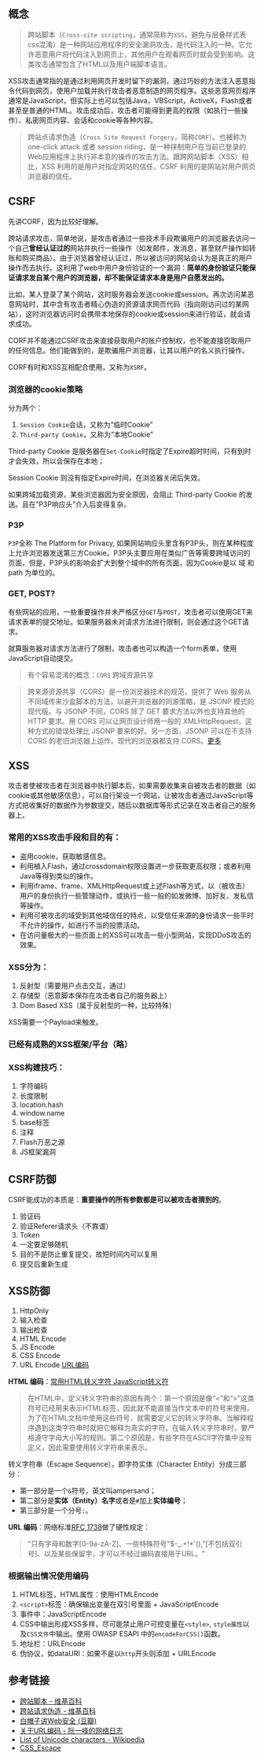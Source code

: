 概念
---

> 跨站脚本（`Cross-site scripting`，通常简称为`XSS`，避免与层叠样式表css混淆）是一种网站应用程序的安全漏洞攻击，是代码注入的一种。它允许恶意用户将代码注入到网页上，其他用户在观看网页时就会受到影响。这类攻击通常包含了HTML以及用户端脚本语言。

XSS攻击通常指的是通过利用网页开发时留下的漏洞，通过巧妙的方法注入恶意指令代码到网页，使用户加载并执行攻击者恶意制造的网页程序。这些恶意网页程序通常是JavaScript，但实际上也可以包括Java，VBScript，ActiveX，Flash或者甚至是普通的HTML。攻击成功后，攻击者可能得到更高的权限（如执行一些操作）、私密网页内容、会话和cookie等各种内容。

> 跨站点请求伪造（`Cross Site Request Forgery`，简称`CORF`）。也被称为 one-click attack 或者 session riding，是一种挟制用户在当前已登录的Web应用程序上执行非本意的操作的攻击方法。跟跨网站脚本（XSS）相比，XSS 利用的是用户对指定网站的信任，CSRF 利用的是网站对用户网页浏览器的信任。

CSRF
---
先讲CORF，因为比较好理解。

跨站请求攻击，简单地说，是攻击者通过一些技术手段欺骗用户的浏览器去访问一个自己**曾经认证过的**网站并执行一些操作（如发邮件，发消息，甚至财产操作如转账和购买商品）。由于浏览器曾经认证过，所以被访问的网站会认为是真正的用户操作而去执行。这利用了web中用户身份验证的一个漏洞：**简单的身份验证只能保证请求发自某个用户的浏览器，却不能保证请求本身是用户自愿发出的。**

比如，某人登录了某个网站，这时服务器会发送cookie或session。再次访问某恶意网站时，其中含有攻击者精心伪造的资源请求网页代码（指向刚访问过的某网站），这时浏览器访问时会携带本地保存的cookie或session来进行验证，就会请求成功。

CORF并不能通过CSRF攻击来直接获取用户的账户控制权，也不能直接窃取用户的任何信息。他们能做到的，是欺骗用户浏览器，让其以用户的名义执行操作。

CORF有时和XSS互相配合使用，又称为`XSRF`。

### 浏览器的cookie策略

分为两个：

1. `Session Cookie`会话，又称为“临时Cookie”
2. `Third-party Cookie`，又称为“本地Cookie”

Third-party Cookie 是服务器在`Set-Cookie`时指定了Expire超时时间，只有到时才会失效，所以会保存在本地；

Session Cookie 则没有指定Expire时间，在浏览器关闭后失效。

如果跨域加载资源，某些浏览器因为安全原因，会阻止 Third-party Cookie 的发送。且在“P3P响应头”介入后变得复杂。

### P3P

`P3P`全称 The Platform for Privacy, 如果网站响应头里含有P3P头，则在某种程度上允许浏览器发送第三方Cookie。P3P头主要应用在类似广告等需要跨域访问的页面，但是，P3P头的影响会扩大到整个域中的所有页面，因为Cookie是以 域 和 path 为单位的。

### GET, POST?

有些网站的应用，一些重要操作并未严格区分`GET`与`POST`，攻击者可以使用GET来请求表单的提交地址。如果服务器未对请求方法进行限制，则会通过这个GET请求。

就算服务器对请求方法进行了限制，攻击者也可以构造一个form表单，使用JavaScript自动提交。

> 有个容易混淆的概念：`CORS` 跨域资源共享

>跨来源资源共享（CORS）是一份浏览器技术的规范，提供了 Web 服务从不同域传来沙盒脚本的方法，以避开浏览器的同源策略，是 JSONP 模式的现代版。与 JSONP 不同，CORS 除了 GET 要求方法以外也支持其他的 HTTP 要求。用 CORS 可以让网页设计师用一般的 XMLHttpRequest，这种方式的错误处理比 JSONP 要来的好。另一方面，JSONP 可以在不支持 CORS 的老旧浏览器上运作。现代的浏览器都支持 CORS。[更多](https://developer.mozilla.org/zh-CN/docs/Web/HTTP/Access_control_CORS "HTTP访问控制 - MDN")

XSS
---
攻击者使被攻击者在浏览器中执行脚本后，如果需要收集来自被攻击者的数据（如cookie或其他敏感信息），可以自行架设一个网站，让被攻击者通过JavaScript等方式把收集好的数据作为参数提交，随后以数据库等形式记录在攻击者自己的服务器上。

### 常用的XSS攻击手段和目的有：

- 盗用cookie，获取敏感信息。
- 利用植入Flash，通过crossdomain权限设置进一步获取更高权限；或者利用Java等得到类似的操作。
- 利用iframe、frame、XMLHttpRequest或上述Flash等方式，以（被攻击）用户的身份执行一些管理动作，或执行一些一般的如发微博、加好友、发私信等操作。
- 利用可被攻击的域受到其他域信任的特点，以受信任来源的身份请求一些平时不允许的操作，如进行不当的投票活动。
- 在访问量极大的一些页面上的XSS可以攻击一些小型网站，实现DDoS攻击的效果。

### XSS分为：

1. 反射型（需要用户点击交互，通过）
2. 存储型（恶意脚本保存在攻击者自己的服务器上）
3. Dom Based XSS（属于反射型的一种，比较特殊）

XSS需要一个Payload来触发。

### 已经有成熟的XSS框架/平台（略）

### XSS构建技巧：

1. 字符编码
2. 长度限制
  1. location.hash
  2. window.name
3. base标签
4. 注释
5. Flash万恶之源
6. JS框架漏洞


CSRF防御
---

CSRF能成功的本质是：**重要操作的所有参数都是可以被攻击者猜到的**。

1. 验证码
2. 验证Referer请求头（不靠谱）
3. Token
  1. 一定要足够随机
  2. 目的不是防止重复提交，故短时间内可以复用
  3. 提交后重新生成

XSS防御
---

1. HttpOnly
2. 输入检查
3. 输出检查
  1. HTML Encode
  2. JS Encode
  3. CSS Encode
  4. URL Encode [URL编码](http://www.w3school.com.cn/tags/html_ref_urlencode.html)

**HTML 编码**：[常用HTML转义字符 JavaScript转义符](http://114.xixik.com/character/)

>在HTML中，定义转义字符串的原因有两个：第一个原因是像“<”和“>”这类符号已经用来表示HTML标签，因此就不能直接当作文本中的符号来使用。为了在HTML文档中使用这些符号，就需要定义它的转义字符串。当解释程序遇到这类字符串时就把它解释为真实的字符。在输入转义字符串时，要严格遵守字母大小写的规则。第二个原因是，有些字符在ASCII字符集中没有定义，因此需要使用转义字符串来表示。

转义字符串（Escape Sequence），即字符实体（Character Entity）分成三部分：

- 第一部分是一个`&`符号，英文叫ampersand；
- 第二部分是**实体（Entity）名字**或者是`#`加上**实体编号**；
- 第三部分是一个分号`;`。

**URL 编码**：网络标准[RFC 1738](http://www.ietf.org/rfc/rfc1738.txt)做了硬性规定：

>"只有字母和数字[0-9a-zA-Z]、一些特殊符号"$-_.+!*'(),"[不包括双引号]、以及某些保留字，才可以不经过编码直接用于URL。"

### 根据输出情况使用编码

1. HTML标签，HTML属性：使用HTMLEncode
2. `<script>`标签：确保输出变量在双引号里面 + JavaScriptEncode
3. 事件中：JavaScriptEncode
4. CSS中输出形成XSS多样，尽可能禁止用户可控变量在`<style>`, `style属性`以及`CSS文件`中输出。使用 OWASP ESAPI 中的`encodeForCSS()`函数。
5. 地址栏：URLEncode
6. 伪协议，如dataURI：如果不是以`http`开头则添加 + URLEncode

参考链接
----
- [跨站脚本 - 维基百科](https://zh.wikipedia.org/wiki/%E8%B7%A8%E7%B6%B2%E7%AB%99%E6%8C%87%E4%BB%A4%E7%A2%BC)
- [跨站请求伪造 - 维基百科](https://zh.wikipedia.org/wiki/%E8%B7%A8%E7%AB%99%E8%AF%B7%E6%B1%82%E4%BC%AA%E9%80%A0)
- [白帽子讲Web安全 (豆瓣)](https://book.douban.com/subject/10546925/)
- [关于URL编码 - 阮一峰的网络日志](http://www.ruanyifeng.com/blog/2010/02/url_encoding.html)
- [List of Unicode characters - Wikipedia](https://en.wikipedia.org/wiki/List_of_Unicode_characters)
- <a href="https://www.owasp.org/index.php/XSS_(Cross_Site_Scripting)_Prevention_Cheat_Sheet#RULE_.234_-_CSS_Escape_And_Strictly_Validate_Before_Inserting_Untrusted_Data_into_HTML_Style_Property_Values">CSS_Escape</a>